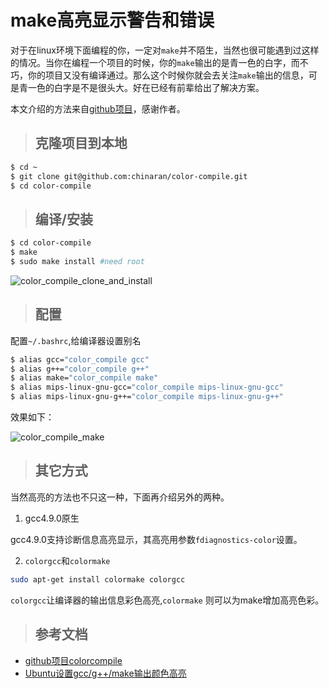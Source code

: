 # make高亮显示警告和错误

对于在linux环境下面编程的你，一定对`make`并不陌生，当然也很可能遇到过这样的情况。当你在编程一个项目的时候，你的`make`输出的是青一色的白字，而不巧，你的项目又没有编译通过。那么这个时候你就会去关注`make`输出的信息，可是青一色的白字是不是很头大。好在已经有前辈给出了解决方案。

本文介绍的方法来自[github项目](https://github.com/chinaran/color-compile)，感谢作者。

> ## 克隆项目到本地

```bash
$ cd ~
$ git clone git@github.com:chinaran/color-compile.git
$ cd color-compile
```

> ## 编译/安装

```bash
$ cd color-compile
$ make
$ sudo make install #need root
```

![color_compile_clone_and_install](http://7xin3x.com1.z0.glb.clouddn.com/color_compile_clone_and_install.png)

> ## 配置

配置`~/.bashrc`,给编译器设置别名
```bash
$ alias gcc="color_compile gcc"
$ alias g++="color_compile g++"
$ alias make="color_compile make"
$ alias mips-linux-gnu-gcc="color_compile mips-linux-gnu-gcc"
$ alias mips-linux-gnu-g++="color_compile mips-linux-gnu-g++"
```
效果如下：

![color_compile_make](http://7xin3x.com1.z0.glb.clouddn.com/color_compile_make.png)

> ## 其它方式

当然高亮的方法也不只这一种，下面再介绍另外的两种。

1. gcc4.9.0原生

gcc4.9.0支持诊断信息高亮显示，其高亮用参数`fdiagnostics-color`设置。

2. `colorgcc`和`colormake`
```bash
sudo apt-get install colormake colorgcc
```
`colorgcc`让编译器的输出信息彩色高亮,`colormake` 则可以为make增加高亮色彩。

> ## 参考文档

- [github项目colorcompile](https://github.com/chinaran/color-compile)
- [Ubuntu设置gcc/g++/make输出颜色高亮](http://blog.csdn.net/gatieme/article/details/44956967)

